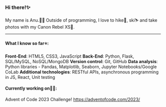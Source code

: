 ### Hi there!✨


My name is Anu.👩‍💻 Outside of programming, I love to hike🗻, ski⛷️ and take photos with my Canon Rebel XS📸.


---
#### What I know so far⭐:
**Front-End**: HTML5, CSS3, JavaScript
**Back-End**: Python, Flask, SQL/MySQL, NoSQL/MongoDB
**Version control**: Git, GitHub
**Data analysis**: Python libraries - Pandas, Matplotlib, Seaborn, Jupyter Notebooks/Google CoLab
**Additional technologies**: RESTful APIs, asynchronous programming in JS, React, Unit testing

#### Currently working on👩‍🎓: 

Advent of Code 2023 Challenge!
https://adventofcode.com/2023/


